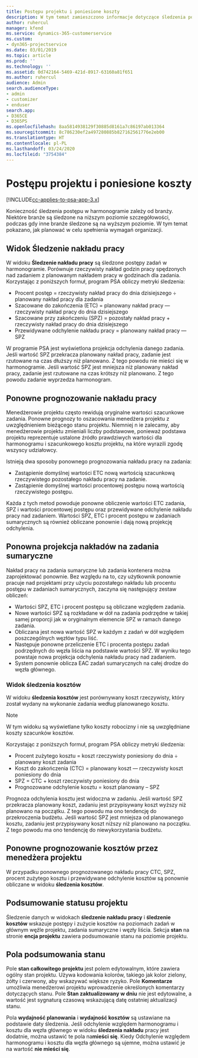 ```yaml
---
title: Postępu projektu i poniesione koszty
description: W tym temat zamieszczono informacje dotyczące śledzenia postępu i zużycia kosztów w programie project.
author: ruhercul
manager: kfend
ms.service: dynamics-365-customerservice
ms.custom:
- dyn365-projectservice
ms.date: 03/01/2019
ms.topic: article
ms.prod: ''
ms.technology: ''
ms.assetid: 0d742164-5469-421d-8917-63160a81f651
ms.author: ruhercul
audience: Admin
search.audienceType:
- admin
- customizer
- enduser
search.app:
- D365CE
- D365PS
ms.openlocfilehash: 8aa5814938129f30885d8161a7c86197ab013364
ms.sourcegitcommit: 8c786230ef2a497280885b827162561776e2eb00
ms.translationtype: HT
ms.contentlocale: pl-PL
ms.lasthandoff: 03/24/2020
ms.locfileid: "3754384"
---
```

# <a name="project-progress-and-cost-consumption"></a>Postępu projektu i poniesione koszty

[!INCLUDE[cc-applies-to-psa-app-3.x](../includes/cc-applies-to-psa-app-3x.md)]

Konieczność śledzenia postępu w harmonogramie zależy od branży. Niektóre branże są śledzone na niższym poziomie szczegółowości, podczas gdy inne branże śledzone są na wyższym poziomie. W tym temat pokazano, jak planować w celu spełnienia wymagań organizacji.

## <a name="effort-tracking-view"></a>Widok Śledzenie nakładu pracy

W widoku **Śledzenie nakładu pracy** są śledzone postępy zadań w harmonogramie. Porównuje rzeczywisty nakład godzin pracy spędzonych nad zadaniem z planowanym nakładem pracy w godzinach dla zadania. Korzystając z poniższych formuł, program PSA obliczy metryki śledzenia:

- Procent postęp = rzeczywisty nakład pracy do dnia dzisiejszego ÷ planowany nakład pracy dla zadania 
- Szacowane do zakończenia (ETC) = planowany nakład pracy — rzeczywisty nakład pracy do dnia dzisiejszego 
- Szacowane przy zakończeniu (SPZ) = pozostały nakład pracy + rzeczywisty nakład pracy do dnia dzisiejszego 
- Przewidywane odchylenie nakładu pracy = planowany nakład pracy — SPZ

W programie PSA jest wyświetlona projekcja odchylenia danego zadania. Jeśli wartość SPZ przekracza planowany nakład pracy, zadanie jest rzutowane na czas dłuższy niż planowano. Z tego powodu nie mieści się w harmonogramie. Jeśli wartość SPZ jest mniejsza niż planowany nakład pracy, zadanie jest rzutowane na czas krótszy niż planowano. Z tego powodu zadanie wyprzedza harmonogram.

## <a name="re-projecting-effort"></a>Ponowne prognozowanie nakładu pracy

Menedżerowie projektu często rewidują oryginalne wartości szacunkowe zadania. Ponowne prognozy to oszacowania menedżera projektu z uwzględnieniem bieżącego stanu projektu. Niemniej n ie zalecamy, aby menedżerowie projektu zmieniali liczby podstawowe, ponieważ podstawa projektu reprezentuje ustalone źródło prawdziwych wartości dla harmonogramu i szacunkowego kosztu projektu, na które wyrazili zgodę wszyscy udziałowcy.

Istnieją dwa sposoby ponownego prognozowania nakładu pracy na zadania:

- Zastąpienie domyślnej wartości ETC nową wartością szacunkową rzeczywistego pozostałego nakładu pracy na zadanie. 
- Zastąpienie domyślnej wartości procentowej postępu nową wartością rzeczywistego postępu.

Każda z tych metod powoduje ponowne obliczenie wartości ETC zadania, SPZ i wartości procentowej postępu oraz przewidywane odchylenie nakładu pracy nad zadaniem. Wartości SPZ, ETC i procent postępu w zadaniach sumarycznych są również obliczane ponownie i dają nową projekcję odchylenia.

## <a name="re-projection-of-effort-on-summary-tasks"></a>Ponowna projekcja nakładów na zadania sumaryczne

Nakład pracy na zadania sumaryczne lub zadania kontenera można zaprojektować ponownie. Bez względu na to, czy użytkownik ponownie pracuje nad projektami przy użyciu pozostałego nakładu lub procentu postępu w zadaniach sumarycznych, zaczyna się następujący zestaw obliczeń:

- Wartości SPZ, ETC i procent postępu są obliczane względem zadania.
- Nowe wartości SPZ są rozkładane w dół na zadania podrzędne w takiej samej proporcji jak w oryginalnym elemencie SPZ w ramach danego zadania.
- Obliczana jest nowa wartość SPZ w każdym z zadań w dół względem poszczególnych węzłów typu liść. 
- Następuje ponowne przeliczenie ETC i procenta postępu zadań podrzędnych do węzła liścia na podstawie wartości SPZ. W wyniku tego powstaje nowa projekcja odchylenia nakładu pracy nad zadaniem. 
- System ponownie oblicza EAC zadań sumarycznych na całej drodze do węzła głównego.

### <a name="cost-tracking-view"></a>Widok śledzenia kosztów 

W widoku **śledzenia kosztów** jest porównywany koszt rzeczywisty, który został wydany na wykonanie zadania według planowanego kosztu. 

> [!NOTE]
> W tym widoku są wyświetlane tylko koszty robocizny i nie są uwzględniane koszty szacunków kosztów. 

Korzystając z poniższych formuł, program PSA obliczy metryki śledzenia:

- Procent zużytego kosztu = koszt rzeczywisty poniesiony do dnia ÷ planowany koszt zadania
- Koszt do zakończenia (CTC) = planowany koszt — rzeczywisty koszt poniesiony do dnia
- SPZ = CTC + koszt rzeczywisty poniesiony do dnia
- Prognozowane odchylenie kosztu = koszt planowany – SPZ

Prognoza odchylenia kosztu jest widoczna w zadaniu. Jeśli wartość SPZ przekracza planowany koszt, zadaniu jest przypisywany koszt wyższy niż planowano na początku. Z tego powodu ma ono tendencję do przekroczenia budżetu. Jeśli wartość SPZ jest mniejsza od planowanego kosztu, zadaniu jest przypisywany koszt niższy niż planowano na początku. Z tego powodu ma ono tendencję do niewykorzystania budżetu.

## <a name="project-managers-re-projection-of-cost"></a>Ponowne prognozowanie kosztów przez menedżera projektu

W przypadku ponownego prognozowanego nakładu pracy CTC, SPZ, procent zużytego kosztu i przewidywane odchylenie kosztów są ponownie obliczane w widoku **śledzenia kosztów**.

## <a name="project-status-summary"></a>Podsumowanie statusu projektu

Śledzenie danych w widokach **śledzenie nakładu pracy** i **śledzenie kosztów** wskazuje postępy i zużycie kosztów na poziomach zadań w głównym węźle projektu, zadania sumaryczne i węzły liścia. Sekcja **stan** na stronie **encja projektu** zawiera podsumowanie stanu na poziomie projektu.

## <a name="status-summary-fields"></a>Pola podsumowania stanu

Pole **stan całkowitego projektu** jest polem edytowalnym, które zawiera ogólny stan projektu. Używa kodowania kolorów, takiego jak kolor zielony, żółty i czerwony, aby wskazywać większe ryzyko. Pole **Komentarze** umożliwia menedżerowi projektu wprowadzenie określonych komentarzy dotyczących stanu. Pole **Stan zaktualizowany w dniu** nie jest edytowalne, a wartość jest sygnaturą czasową wskazującą datę ostatniej aktualizacji stanu.

Pola **wydajność planowania** i **wydajność kosztów** są ustawiane na podstawie daty śledzenia. Jeśli odchylenie względem harmonogramu i kosztu dla węzła głównego w widoku **śledzenia nakładu** pracy jest dodatnie, można ustawić te pola na**mieści się**. Kiedy Odchylenie względem harmonogramu i kosztu dla węzła głównego są ujemne, można ustawić je na wartość **nie mieści się**.
